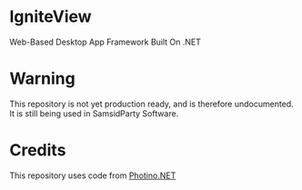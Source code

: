 # IgniteView

Web-Based Desktop App Framework Built On .NET

# Warning

This repository is not yet production ready, and is therefore undocumented.
It is still being used in SamsidParty Software.

# Credits

This repository uses code from [Photino.NET](https://github.com/tryphotino/photino.NET)
